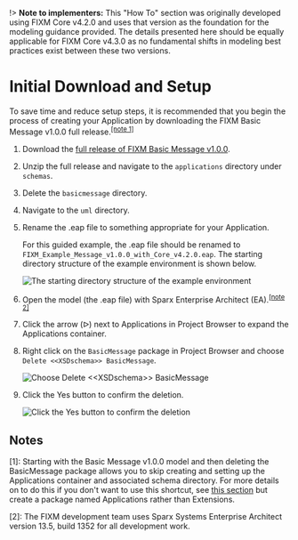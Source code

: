 !> **Note to implementers:** This "How To" section was originally developed using FIXM Core v4.2.0 and uses that version as the foundation for the modeling guidance provided. The details presented here should be equally applicable for FIXM Core v4.3.0 as no fundamental shifts in modeling best practices exist between these two versions.

# Initial Download and Setup

To save time and reduce setup steps, it is recommended that you begin the process of creating your Application by downloading the FIXM Basic Message v1.0.0 full release.<sup><a href="#how-to-create-application/initial-download-and-setup?id=notes">[note 1]</a></sup>

1) Download the [full release of FIXM Basic Message v1.0.0](https://fixm.aero/releases/Basic-Msg-1.0.0/FIXM_Basic_Message_v1.0.0_with_Core_v4.2.0_full_archive.zip).
2) Unzip the full release and navigate to the `applications` directory under `schemas`.
3) Delete the `basicmessage` directory.
4) Navigate to the `uml` directory.
5) Rename the .eap file to something appropriate for your Application.

    For this guided example, the .eap file should be renamed to `FIXM_Example_Message_v1.0.0_with_Core_v4.2.0.eap`. The starting directory structure of the example environment is shown below.  

    ![The starting directory structure of the example environment](.//media/image52.png "The starting directory structure of the example environment")

6) Open the model (the .eap file) with Sparx Enterprise Architect  (EA).<sup><a href="#how-to-create-application/initial-download-and-setup?id=notes">[note 2]</a></sup>
7) Click the arrow (&#5125;) next to Applications in Project Browser to expand the Applications container.
8) Right click on the `BasicMessage` package in Project Browser and choose `Delete <<XSDschema>> BasicMessage`.

    ![Choose `Delete <<XSDschema>> BasicMessage`](.//media/image54.png "Choose `Delete <<XSDschema>> BasicMessage`")

9) Click the Yes button to confirm the deletion.

    ![Click the Yes button to confirm the deletion](.//media/image55.png "Click the Yes button to confirm the deletion")

## Notes

[1]: Starting with the Basic Message v1.0.0 model and then deleting the BasicMessage package allows you to skip creating and setting up the Applications container and associated schema directory. For more details on to do this if you don't want to use this shortcut, see [this section](/how-to-create-fixm-extension/create-top-level-extensions-container) but create a package named Applications rather than Extensions.

[2]: The FIXM development team uses Sparx Systems Enterprise Architect version 13.5, build 1352 for all development work.  

